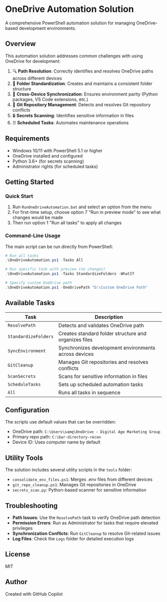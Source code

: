# OneDrive Automation Solution

A comprehensive PowerShell automation solution for managing OneDrive-based development environments.

## Overview

This automation solution addresses common challenges with using OneDrive for development:

1. 🔍 **Path Resolution**: Correctly identifies and resolves OneDrive paths across different devices
2. 📁 **Folder Standardization**: Creates and maintains a consistent folder structure
3. 🔄 **Cross-Device Synchronization**: Ensures environment parity (Python packages, VS Code extensions, etc.)
4. 🐙 **Git Repository Management**: Detects and resolves Git repository conflicts
5. 🔒 **Secrets Scanning**: Identifies sensitive information in files
6. ⏰ **Scheduled Tasks**: Automates maintenance operations

## Requirements

- Windows 10/11 with PowerShell 5.1 or higher
- OneDrive installed and configured
- Python 3.6+ (for secrets scanning)
- Administrator rights (for scheduled tasks)

## Getting Started

### Quick Start

1. Run `RunOneDriveAutomation.bat` and select an option from the menu
2. For first-time setup, choose option 7 "Run in preview mode" to see what changes would be made
3. Then run option 1 "Run all tasks" to apply all changes

### Command-Line Usage

The main script can be run directly from PowerShell:

```powershell
# Run all tasks
.\OneDriveAutomation.ps1 -Tasks All

# Run specific task with preview (no changes)
.\OneDriveAutomation.ps1 -Tasks StandardizeFolders -WhatIf

# Specify custom OneDrive path
.\OneDriveAutomation.ps1 -OneDrivePath "D:\Custom OneDrive Path"
```

## Available Tasks

| Task | Description |
|------|-------------|
| `ResolvePath` | Detects and validates OneDrive path |
| `StandardizeFolders` | Creates standard folder structure and organizes files |
| `SyncEnvironment` | Synchronizes development environments across devices |
| `GitCleanup` | Manages Git repositories and resolves conflicts |
| `ScanSecrets` | Scans for sensitive information in files |
| `ScheduleTasks` | Sets up scheduled automation tasks |
| `All` | Runs all tasks in sequence |

## Configuration

The scripts use default values that can be overridden:

- OneDrive path: `C:\Users\samq\OneDrive - Digital Age Marketing Group`
- Primary repo path: `C:\bar-directory-recon`
- Device ID: Uses computer name by default

## Utility Tools

The solution includes several utility scripts in the `tools` folder:

- `consolidate_env_files.ps1`: Merges .env files from different devices
- `git_repo_cleanup.ps1`: Manages Git repositories in OneDrive
- `secrets_scan.py`: Python-based scanner for sensitive information

## Troubleshooting

- **Path Issues**: Use the `ResolvePath` task to verify OneDrive path detection
- **Permission Errors**: Run as Administrator for tasks that require elevated privileges
- **Synchronization Conflicts**: Run `GitCleanup` to resolve Git-related issues
- **Log Files**: Check the `Logs` folder for detailed execution logs

## License

MIT

## Author

Created with GitHub Copilot
